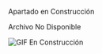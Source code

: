 Apartado en Construcción

Archivo No Disponible

![GIF En Construcción](https://gifer.com/embed/AaKN)